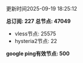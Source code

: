 更新时间2025-09-19 18:25:12

**总订阅: 227**
**总节点: 47049**
- vless节点: 25575
- hysteria2节点: 22

**google ping有效节点: 500**
